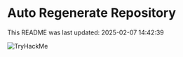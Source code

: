 # Auto Regenerate Repository

This README was last updated: 2025-02-07 14:42:39

 ![TryHackMe](https://tryhackme.com/badge/533634)
